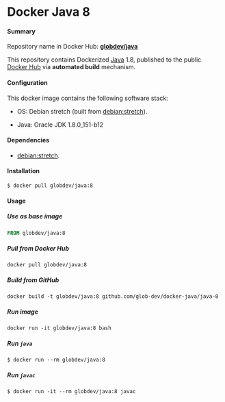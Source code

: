 Docker Java 8
============

#### Summary

Repository name in Docker Hub: **[globdev/java](https://registry.hub.docker.com/u/williamyeh/java8/)**

This repository contains Dockerized [Java](https://www.java.com/) 1.8, published to the public [Docker Hub](https://registry.hub.docker.com/) via **automated build** mechanism.

#### Configuration

This docker image contains the following software stack:

- OS: Debian stretch (built from [debian:stretch](https://registry.hub.docker.com/_/debian/)).

- Java: Oracle JDK 1.8.0_151-b12


#### Dependencies

- [debian:stretch](https://registry.hub.docker.com/_/debian/).


#### Installation

   ```
   $ docker pull globdev/java:8
   ```

#### Usage

##### Use as base image

```Dockerfile
FROM globdev/java:8
```

##### Pull from Docker Hub

```
docker pull globdev/java:8
```

##### Build from GitHub

```
docker build -t globdev/java:8 github.com/glob-dev/docker-java/java-8
```

##### Run image

```
docker run -it globdev/java:8 bash
```

##### Run `java`

```
$ docker run --rm globdev/java:8
```

##### Run `javac`

```
$ docker run -it --rm globdev/java:8 javac
```